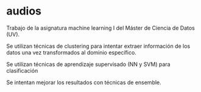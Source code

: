 # audios
Trabajo de la asignatura machine learning I del Máster de Ciencia de Datos (UV). 

Se utilizan técnicas de clustering para intentar extraer información de los datos una vez transformados al dominio específico.

Se utilizan técnicas de aprendizaje supervisado (NN y SVM) para clasificación

Se intentan mejorar los resultados con técnicas de ensemble.
